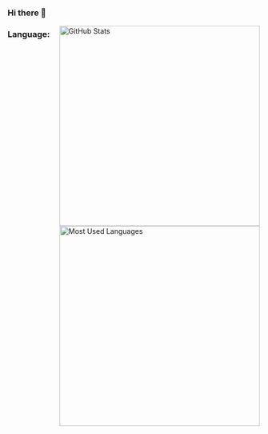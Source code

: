 ### Hi there 👋

<!--
**akaEMBI/akaEMBI** is a ✨ _special_ ✨ repository because its `README.md` (this file) appears on your GitHub profile.

Here are some ideas to get you started:

- 🔭 I’m currently working on ...
- 🌱 I’m currently learning ...
- 👯 I’m looking to collaborate on ...
- 🤔 I’m looking for help with ...
- 💬 Ask me about ...
- 📫 How to reach me: ...
- 😄 Pronouns: ...
- ⚡ Fun fact: ...
-->

<a href="https://github.com/akaEMBI">
  <img src="https://github-readme-stats.vercel.app/api?username=akaEMBI&show_icons=true&theme=radical" alt="GitHub Stats" align="right" width="400px"/>
</a>

### Language:

<a href="https://github.com/akaEMBI">
  <img src="https://github-readme-stats.vercel.app/api/top-langs/?username=akaEMBI&layout=compact&show_icons=true&theme=radical" alt="Most Used Languages" align="right" width="400px" />
</a>
